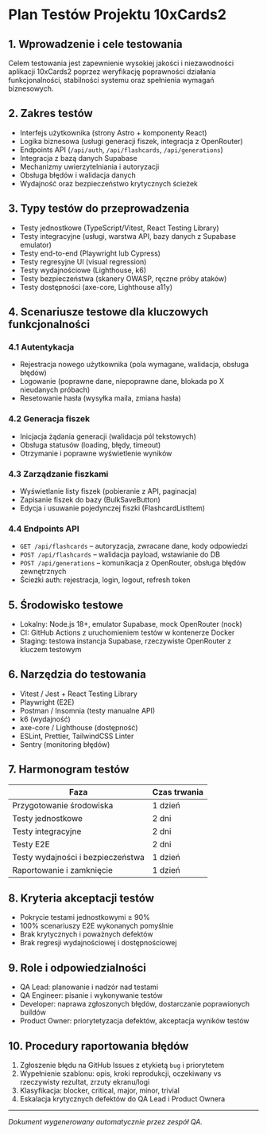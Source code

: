 # Plan Testów Projektu 10xCards2

## 1. Wprowadzenie i cele testowania
Celem testowania jest zapewnienie wysokiej jakości i niezawodności aplikacji 10xCards2 poprzez weryfikację poprawności działania funkcjonalności, stabilności systemu oraz spełnienia wymagań biznesowych.

## 2. Zakres testów
- Interfejs użytkownika (strony Astro + komponenty React)
- Logika biznesowa (usługi generacji fiszek, integracja z OpenRouter)
- Endpoints API (`/api/auth`, `/api/flashcards`, `/api/generations`)
- Integracja z bazą danych Supabase
- Mechanizmy uwierzytelniania i autoryzacji
- Obsługa błędów i walidacja danych
- Wydajność oraz bezpieczeństwo krytycznych ścieżek

## 3. Typy testów do przeprowadzenia
- Testy jednostkowe (TypeScript/Vitest, React Testing Library)
- Testy integracyjne (usługi, warstwa API, bazy danych z Supabase emulator)
- Testy end-to-end (Playwright lub Cypress)
- Testy regresyjne UI (visual regression)
- Testy wydajnościowe (Lighthouse, k6)
- Testy bezpieczeństwa (skanery OWASP, ręczne próby ataków)
- Testy dostępności (axe-core, Lighthouse a11y)

## 4. Scenariusze testowe dla kluczowych funkcjonalności

### 4.1 Autentykacja
- Rejestracja nowego użytkownika (pola wymagane, walidacja, obsługa błędów)
- Logowanie (poprawne dane, niepoprawne dane, blokada po X nieudanych próbach)
- Resetowanie hasła (wysyłka maila, zmiana hasła)

### 4.2 Generacja fiszek
- Inicjacja żądania generacji (walidacja pól tekstowych)
- Obsługa statusów (loading, błędy, timeout)
- Otrzymanie i poprawne wyświetlenie wyników

### 4.3 Zarządzanie fiszkami
- Wyświetlanie listy fiszek (pobieranie z API, paginacja)
- Zapisanie fiszek do bazy (BulkSaveButton)
- Edycja i usuwanie pojedynczej fiszki (FlashcardListItem)

### 4.4 Endpoints API
- `GET /api/flashcards` – autoryzacja, zwracane dane, kody odpowiedzi
- `POST /api/flashcards` – walidacja payload, wstawianie do DB
- `POST /api/generations` – komunikacja z OpenRouter, obsługa błędów zewnętrznych
- Ścieżki auth: rejestracja, login, logout, refresh token

## 5. Środowisko testowe
- Lokalny: Node.js 18+, emulator Supabase, mock OpenRouter (nock)
- CI: GitHub Actions z uruchomieniem testów w kontenerze Docker
- Staging: testowa instancja Supabase, rzeczywiste OpenRouter z kluczem testowym

## 6. Narzędzia do testowania
- Vitest / Jest + React Testing Library
- Playwright (E2E)
- Postman / Insomnia (testy manualne API)
- k6 (wydajność)
- axe-core / Lighthouse (dostępność)
- ESLint, Prettier, TailwindCSS Linter
- Sentry (monitoring błędów)

## 7. Harmonogram testów
| Faza                             | Czas trwania   |
|----------------------------------|----------------|
| Przygotowanie środowiska         | 1 dzień        |
| Testy jednostkowe                | 2 dni          |
| Testy integracyjne               | 2 dni          |
| Testy E2E                        | 2 dni          |
| Testy wydajności i bezpieczeństwa| 1 dzień        |
| Raportowanie i zamknięcie         | 1 dzień        |

## 8. Kryteria akceptacji testów
- Pokrycie testami jednostkowymi ≥ 90%
- 100% scenariuszy E2E wykonanych pomyślnie
- Brak krytycznych i poważnych defektów
- Brak regresji wydajnościowej i dostępnościowej

## 9. Role i odpowiedzialności
- QA Lead: planowanie i nadzór nad testami
- QA Engineer: pisanie i wykonywanie testów
- Developer: naprawa zgłoszonych błędów, dostarczanie poprawionych buildów
- Product Owner: priorytetyzacja defektów, akceptacja wyników testów

## 10. Procedury raportowania błędów
1. Zgłoszenie błędu na GitHub Issues z etykietą `bug` i priorytetem
2. Wypełnienie szablonu: opis, kroki reprodukcji, oczekiwany vs rzeczywisty rezultat, zrzuty ekranu/logi
3. Klasyfikacja: blocker, critical, major, minor, trivial
4. Eskalacja krytycznych defektów do QA Lead i Product Ownera

---
*Dokument wygenerowany automatycznie przez zespół QA.* 